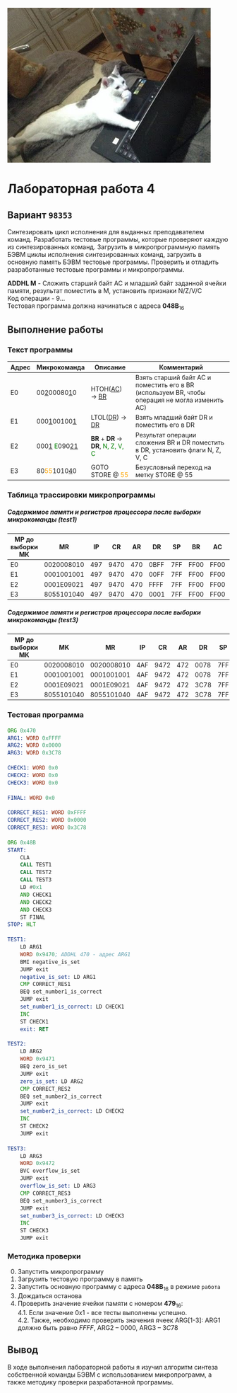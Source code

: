 ![](35fbbb691a405a1df9904e2471091b73.jpg)

# Лабораторная работа 4

## Вариант `98353`

Синтезировать цикл исполнения для выданных преподавателем команд. Разработать тестовые программы, которые проверяют
каждую из синтезированных команд. Загрузить в микропрограммную память БЭВМ циклы исполнения синтезированных команд,
загрузить в основную память БЭВМ тестовые программы. Проверить и отладить разработанные тестовые программы и
микропрограммы.

**ADDHL М** - Сложить старший байт AC и младший байт заданной ячейки памяти, результат поместить в М, установить
признаки N/Z/V/C\
Код операции - $9...$\
Тестовая программа должна начинаться с адреса $\textbf{048B}_{16}$

## Выполнение работы

### Текст программы

| Адрес | Микрокоманда                                                       | Описание                                                              | Комментарий                                                                                     |
|-------|--------------------------------------------------------------------|-----------------------------------------------------------------------|-------------------------------------------------------------------------------------------------|
| E0    | 00<ins>2</ins>00080<ins>1</ins>0                                   | HTOH(<ins>AC</ins>) → <ins>BR</ins>                                   | Взять старший байт AC и поместить его в BR (используем BR, чтобы операция не могла изменить AC) |
| E1    | 000<ins>1</ins>00100<ins>1</ins>                                   | LTOL(<ins>DR</ins>) → <ins>DR</ins>                                   | Взять младший байт DR и поместить его в DR                                                      |
| E2    | 000<ins>1</ins> <span style="color:green">E</span>090<ins>21</ins> | __BR__ + __DR__ → __DR__, <span style="color:green">N, Z, V, C</span> | Результат операции сложения BR и DR поместить в DR, установить флаги N, Z, V, C                 |
| E3    | 80<span style="color:orange">55</span>1010<ins>4</ins>0            | GOTO STORE @ <span style="color:orange">55</span>                     | Безусловный переход на метку STORE @ 55                                                         |

### Таблица трассировки микропрограммы

##### Содержимое памяти и регистров процессора после выборки микрокоманды (test1)

| МР до выборки<br/>MK | MR         | IP  | CR   | AR  | DR   | SP  | BR   | AC   | NZVC | СчМК |
|----------------------|------------|-----|------|-----|------|-----|------|------|------|------|
| E0                   | 0020008010 | 497 | 9470 | 470 | 0BFF | 7FF | FF00 | FF00 | 1000 | E1   |
| E1                   | 0001001001 | 497 | 9470 | 470 | 00FF | 7FF | FF00 | FF00 | 1000 | E2   |
| E2                   | 0001E09021 | 497 | 9470 | 470 | FFFF | 7FF | FF00 | FF00 | 1000 | E3   |
| E3                   | 8055101040 | 497 | 9470 | 470 | 0001 | 7FF | FF00 | FF00 | 1000 | 55   |

##### Содержимое памяти и регистров процессора после выборки микрокоманды (test3)

| МР до выборки<br/>MK | MK         | MR         | IP  | CR   | AR  | DR   | SP  | BR   | AC   | NZVC | СчМК |
|----------------------|------------|------------|-----|------|-----|------|-----|------|------|------|------|
| E0                   | 0020008010 | 0020008010 | 4AF | 9472 | 472 | 0078 | 7FF | 3C00 | 3C00 | 0000 | E1   |
| E1                   | 0001001001 | 0001001001 | 4AF | 9472 | 472 | 0078 | 7FF | 3C00 | 3C00 | 0000 | E2   |
| E2                   | 0001E09021 | 0001E09021 | 4AF | 9472 | 472 | 3C78 | 7FF | 3C00 | 3C00 | 0000 | E3   |
| E3                   | 8055101040 | 8055101040 | 4AF | 9472 | 472 | 3C78 | 7FF | 3C00 | 3C00 | 0000 | 55   |

### Тестовая программа

```asm
ORG 0x470
ARG1: WORD 0xFFFF
ARG2: WORD 0x0000
ARG3: WORD 0x3C78

CHECK1: WORD 0x0
CHECK2: WORD 0x0
CHECK3: WORD 0x0

FINAL: WORD 0x0

CORRECT_RES1: WORD 0xFFFF 
CORRECT_RES2: WORD 0x0000
CORRECT_RES3: WORD 0x3C78

ORG 0x48B
START:
	CLA
	CALL TEST1
	CALL TEST2
	CALL TEST3
	LD #0x1
	AND CHECK1
	AND CHECK2
	AND CHECK3
	ST FINAL
STOP: HLT

TEST1:
	LD ARG1
	WORD 0x9470; ADDHL 470 - адрес ARG1
	BMI negative_is_set
	JUMP exit
	negative_is_set: LD ARG1
	CMP CORRECT_RES1
	BEQ set_number1_is_correct
	JUMP exit
	set_number1_is_correct: LD CHECK1
	INC
	ST CHECK1
	exit: RET

TEST2:
	LD ARG2
	WORD 0x9471
	BEQ zero_is_set
	JUMP exit
	zero_is_set: LD ARG2
	CMP CORRECT_RES2
	BEQ set_number2_is_correct
	JUMP exit
	set_number2_is_correct: LD CHECK2
	INC
	ST CHECK2
	JUMP exit

TEST3:
	LD ARG3
	WORD 0x9472
	BVC overflow_is_set
	JUMP exit
	overflow_is_set: LD ARG3
	CMP CORRECT_RES3
	BEQ set_number3_is_correct
	JUMP exit
	set_number3_is_correct: LD CHECK3
	INC
	ST CHECK3
    JUMP exit
```

### Методика проверки

0. Запустить микропрограмму
1. Загрузить тестовую программу в память
2. Запустить основную программу с адреса $\textbf{048B}_{16}$ в режиме `работа`
3. Дождаться останова
4. Проверить значение ячейки памяти с номером $\textbf{479}_{16}$:\
   4.1. Если значение 0x1 - все тесты выполнены успешно.  
    4.2. Также, необходимо проверить значения ячеек ARG[1-3]: ARG1 должно быть равно $FFFF$, ARG2 – $0000$, ARG3 – $3C78$

## Вывод

В ходе выполнения лабораторной работы я изучил алгоритм синтеза собственной команды БЭВМ с использованием микропрограмм, а также методику проверки разработанной программы.
